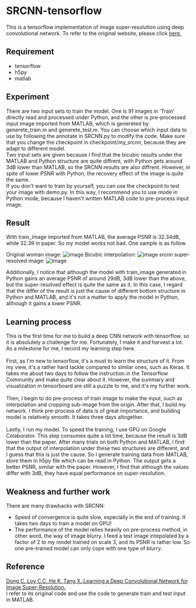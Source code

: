 SRCNN-tensorflow
================
This is a tensorflow implementation of image super-resolution using deep convolutional network.
To refer to the original website, please click [here.](http://mmlab.ie.cuhk.edu.hk/projects/SRCNN.html)

Requirement
-----------
* tensorflow
* h5py
* matlab

Experiment
----------
There are two input sets to train the model. One is 91 images in 'Train' directly read and processed under Python, and the other is pre-processed input image 
imported from MATLAB, which is genereted by generete_train.m and generete_test.m. You can choose which input data to use by following the annotate in SRCNN.py 
to modify the code. Make sure that you change the checkpoint in checkpoint/my_srcnn, because they are adapt to different model. <br>
Two input sets are given because I find that the bicubic results under the MATLAB and Python structure are quite diffrent, with Python gets around 3dB lower 
than MATLAB, so the SRCNN results are also diffrent. However, in spite of lower PSNR with Python, the recovery effect of the image is quite the same. <br>
If you don't want to train by yourself, you can use the checkpoint to test your image with demo.py. In this way, I recommend you to use mode in Python mode, 
because I haven't written MATLAB code to pre-process input image.

Result
------ 
With train_image imported from MATLAB, the average PSNR is 32.34dB, while 32.39 in paper. So my model works not bad. One sample is as follow.

Original woman image:
![image](https//github.com/SANGHANBO/SRCNN-tensorflow/tree/master/sample/orig.png)
Bicubic interpolation:
![image](https//github.com/SANGHANBO/SRCNN-tensorflow/tree/master/sample/cubic.png)
srcnn super-resolved image:
![image](https//github.com/SANGHANBO/SRCNN-tensorflow/tree/master/sample/srcnn.png)

Additionally, I notice that although the model with train_image generated in Python gains an average PSNR of around 29dB, 3dB lower than the above, but the 
super-resolved effect is quite the same as it. In this case, I regard that the differ of the result is just the cause of different bottom structure in Python 
and MATLAB, and it's not a matter to apply the model in Python, although it gains a lower PSNR.

Learning process
----------------
This is the first time for me to build a deep CNN network with tensorflow, so it is absolutely a challenge for me. Fortunately, I make it and harvest a lot. 
As a milestone for me, I record my learning step here. <br><br>
First, as I'm new to tensorflow, it's a must to learn the structure of it. From my view, it's a rather hard tackle compared to similar ones, such as Keras.
It takes me about two days to follow the instruction in the Tensorflow Community and make quite clear about it. However, the summary and visualization in 
tensorboard are still a puzzle to me, and it's my further work. <br><br>
Then, I begin to do pre-process of train image to make the input, such as interpolation and cropping sub-image from the origin. After that, I build my network. 
I think pre-process of data is of great importance, and building model is relatively smooth. It takes three days altogether. <br><br>
Lastly, I run my model. To speed the training, I use GPU on Google Colaborator. This step consumes quite a lot time, because the result is 3dB lower than the 
paper. After many trials on both Python and MATLAB, I find that the output of interpolation under these two structures are different, and I guess that this is 
just the cause. So I generate training data from MATLAB, store them in h5py file which can be read in Python. The output gets a better PSNR, similar with the 
paper. However, I find that although the values differ with 3dB, they have equal performance on super-resolution.

Weakness and further work
-------------------------
There are many drawbacks with SRCNN:
* Speed of convergence is quite slow, especially in the end of training. It takes two days to train a model on GPU!
* The performance of the model relies heavily on pre-process method, in other word, the way of image blurry. I feed a test image intepolated by a factor of 2 to 
my model trained on scale 3, and its PSNR is rather low. So one pre-trained model can only cope with one type of blurry.

Reference
---------
[Dong C.,Loy C.C.,He K.,Tang X.:Learning a Deep Convolutional Network for Image Super-Resolution.](http://mmlab.ie.cuhk.edu.hk/projects/SRCNN.html) <br>
I refer to its original code and use the code to generate train and test input in MATLAB.